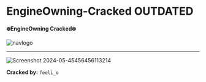 # EngineOwning-Cracked OUTDATED
**❄️EngineOwning Cracked❄️**

![navlogo](https://github.com/FeelioDEV/EngineOwning-Cracked/assets/168641013/c01579ee-5a11-408b-bb7b-8aa7a08e7aba)
_______________________________________________________________________________________________________________________

![Screenshot 2024-05-45456456113214](https://github.com/FeelioDEV/EngineOwning-Cracked/assets/168641013/9fab1e56-4909-42f0-9d11-75ac4a898b42)

**Cracked by:** `feeli_o`
